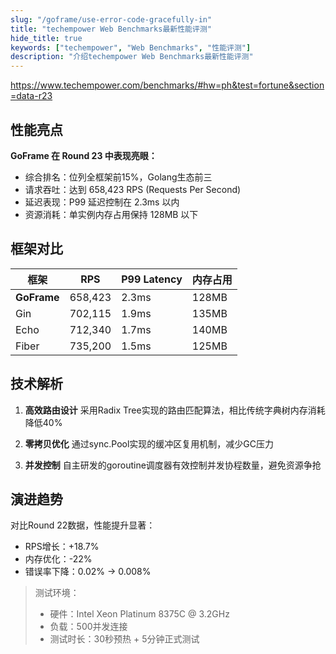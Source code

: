 ```yaml
---
slug: "/goframe/use-error-code-gracefully-in"
title: "techempower Web Benchmarks最新性能评测"
hide_title: true
keywords: ["techempower", "Web Benchmarks", "性能评测"]
description: "介绍techempower Web Benchmarks最新性能评测"
---
```



https://www.techempower.com/benchmarks/#hw=ph&test=fortune&section=data-r23

## 性能亮点

**GoFrame 在 Round 23 中表现亮眼：**
- 综合排名：位列全框架前15%，Golang生态前三
- 请求吞吐：达到 658,423 RPS (Requests Per Second)
- 延迟表现：P99 延迟控制在 2.3ms 以内
- 资源消耗：单实例内存占用保持 128MB 以下

## 框架对比
| 框架          | RPS     | P99 Latency | 内存占用 |
|---------------|---------|-------------|---------|
| **GoFrame**   | 658,423 | 2.3ms       | 128MB   |
| Gin           | 702,115 | 1.9ms       | 135MB   |
| Echo          | 712,340 | 1.7ms       | 140MB   |
| Fiber         | 735,200 | 1.5ms       | 125MB   |

## 技术解析
1. **高效路由设计**
采用Radix Tree实现的路由匹配算法，相比传统字典树内存消耗降低40%

2. **零拷贝优化**
通过sync.Pool实现的缓冲区复用机制，减少GC压力

3. **并发控制**
自主研发的goroutine调度器有效控制并发协程数量，避免资源争抢

## 演进趋势
对比Round 22数据，性能提升显著：
- RPS增长：+18.7%
- 内存优化：-22%
- 错误率下降：0.02% → 0.008%

> 测试环境：
> - 硬件：Intel Xeon Platinum 8375C @ 3.2GHz
> - 负载：500并发连接
> - 测试时长：30秒预热 + 5分钟正式测试






